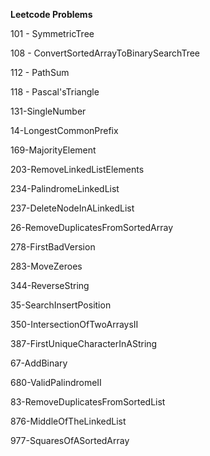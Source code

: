 **Leetcode Problems**


101 - SymmetricTree

108 - ConvertSortedArrayToBinarySearchTree

112 - PathSum

118 - Pascal'sTriangle

131-SingleNumber

14-LongestCommonPrefix

169-MajorityElement

203-RemoveLinkedListElements

234-PalindromeLinkedList

237-DeleteNodeInALinkedList

26-RemoveDuplicatesFromSortedArray

278-FirstBadVersion

283-MoveZeroes

344-ReverseString

35-SearchInsertPosition

350-IntersectionOfTwoArraysII

387-FirstUniqueCharacterInAString

67-AddBinary

680-ValidPalindromeII

83-RemoveDuplicatesFromSortedList

876-MiddleOfTheLinkedList

977-SquaresOfASortedArray
